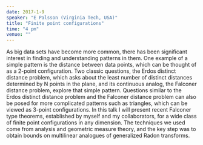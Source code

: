 ```yaml
---
date: 2017-1-9
speaker: "E Palsson (Virginia Tech, USA)"
title: "Finite point configurations"
time: "4 pm"
venue: ""
---
```

As big data sets have become more common, there has been significant
interest in finding and understanding patterns in them. One example of a
simple pattern is the distance between data points, which can be thought of
as a 2-point configuration. Two classic questions, the Erdos distinct
distance problem, which asks about the least number of distinct distances
determined by N points in the plane, and its continuous analog, the
Falconer distance problem, explore that simple pattern. Questions similar
to the Erdos distinct distance problem and the Falconer distance problem
can also be posed for more complicated patterns such as triangles, which
can be viewed as 3-point configurations. In this talk I will present recent
Falconer type theorems, established by myself and my collaborators, for a
wide class of finite point configurations in any dimension. The techniques
we used come from analysis and geometric measure theory, and the key step
was to obtain bounds on multilinear analogues of generalized Radon
transforms.
